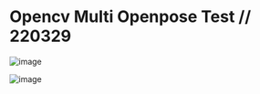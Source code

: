 # Opencv Multi Openpose Test // 220329

![image](https://user-images.githubusercontent.com/90014998/160544317-a216d478-a507-452c-a4cf-5ae5a59d035a.png)

![image](https://user-images.githubusercontent.com/90014998/160557475-c27cb362-35df-4645-bb8d-ce449e0f247a.png)
